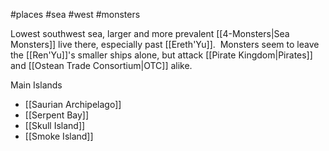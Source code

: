 #places #sea #west #monsters

Lowest southwest sea, larger and more prevalent [[4-Monsters|Sea Monsters]] live there, especially past [[Ereth'Yu]].  Monsters seem to leave the [[Ren'Yu]]'s smaller ships alone, but attack [[Pirate Kingdom|Pirates]] and [[Ostean Trade Consortium|OTC]] alike.

Main Islands
- [[Saurian Archipelago]]
- [[Serpent Bay]]
- [[Skull Island]]
- [[Smoke Island]]